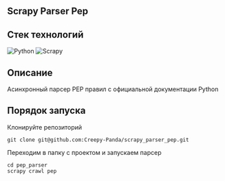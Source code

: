 ## Scrapy Parser Pep

## Стек технологий
![Python](https://img.shields.io/badge/python-3670A0?style=for-the-badge&logo=python&logoColor=ffdd54)
![Scrapy](https://img.shields.io/badge/Python-Scrapy-yellow?style=for-the-badge&logo=appveyor)

## Описание
Асинхронный парсер PEP правил с официальной документации Python

## Порядок запуска

Клонируйте репозиторий
```
git clone git@github.com:Creepy-Panda/scrapy_parser_pep.git
```

Переходим в папку с проектом и запускаем парсер
```
cd pep_parser
scrapy crawl pep
```